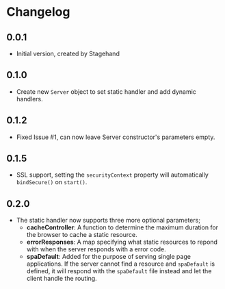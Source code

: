 # Changelog

## 0.0.1

- Initial version, created by Stagehand

## 0.1.0

- Create new `Server` object to set static handler and add dynamic handlers.

## 0.1.2

- Fixed Issue #1, can now leave Server constructor's parameters empty.

## 0.1.5

- SSL support, setting the `securityContext` property will automatically `bindSecure()` on `start()`. 

## 0.2.0

- The static handler now supports three more optional parameters;
  - **cacheController**: A function to determine the maximum duration for the browser to cache a static resource.
  - **errorResponses**: A map specifying what static resources to repond with when the server responds with a error code.
  - **spaDefault**: Added for the purpose of serving single page applications. If the server cannot find a resource and `spaDefault` is defined, it will respond with the `spaDefault` file instead and let the client handle the routing.
